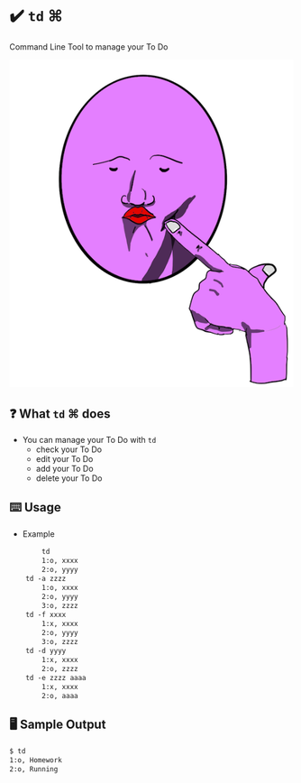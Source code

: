 # ✔️ `td` ⌘
Command Line Tool to manage your To Do 


![logo](https://github.com/Jinmaro/td/blob/main/IMG_0334.PNG)

## ❓ What `td` ⌘ does
* You can manage your To Do with `td`
	- check your To Do
	- edit your To Do
	- add your To Do
	- delete your To Do

## ⌨️ Usage
 * Example
```shell
    	td
		1:o, xxxx
		2:o, yyyy
	td -a zzzz
		1:o, xxxx
		2:o, yyyy
		3:o, zzzz
	td -f xxxx
		1:x, xxxx
		2:o, yyyy
		3:o, zzzz
	td -d yyyy
		1:x, xxxx
		2:o, zzzz
	td -e zzzz aaaa
		1:x, xxxx
		2:o, aaaa
```

## 🖥️ Sample Output
```
$ td
1:o, Homework
2:o, Running
```
